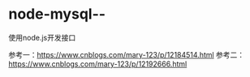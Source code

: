 # node-mysql--
使用node.js开发接口

参考一：https://www.cnblogs.com/mary-123/p/12184514.html
参考二：https://www.cnblogs.com/mary-123/p/12192666.html
